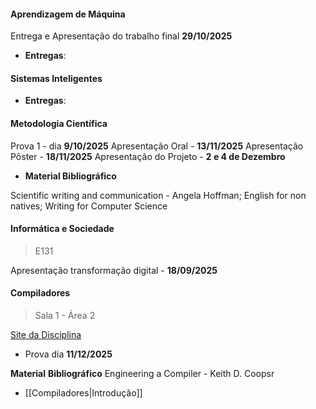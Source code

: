 
#### Aprendizagem de Máquina 

Entrega e Apresentação do trabalho final **29/10/2025**

- **Entregas**:
#### Sistemas Inteligentes

- **Entregas**:

#### Metodologia Científica 

Prova 1 - dia **9/10/2025**
Apresentação Oral - **13/11/2025**
Apresentação Pôster - **18/11/2025**
Apresentação do Projeto - **2 e 4 de Dezembro**


- **Material Bibliográfico**

Scientific writing and communication - Angela Hoffman;
English for non natives;
Writing for Computer Science

#### Informática e Sociedade

> E131

Apresentação transformação digital - **18/09/2025** 

#### Compiladores

> Sala 1 - Área 2

[Site da Disciplina](https://if688.github.io/)

- Prova dia **11/12/2025**

**Material** **Bibliográfico** 
Engineering a Compiler - Keith D. Coopsr

- [[Compiladores|Introdução]]

